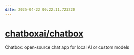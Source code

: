 ```yaml
---
date: 2025-04-22 00:22:11.723220
---
```


# [chatboxai/chatbox](https://github.com/chatboxai/chatbox)

Chatbox: open-source chat app for local AI or custom models